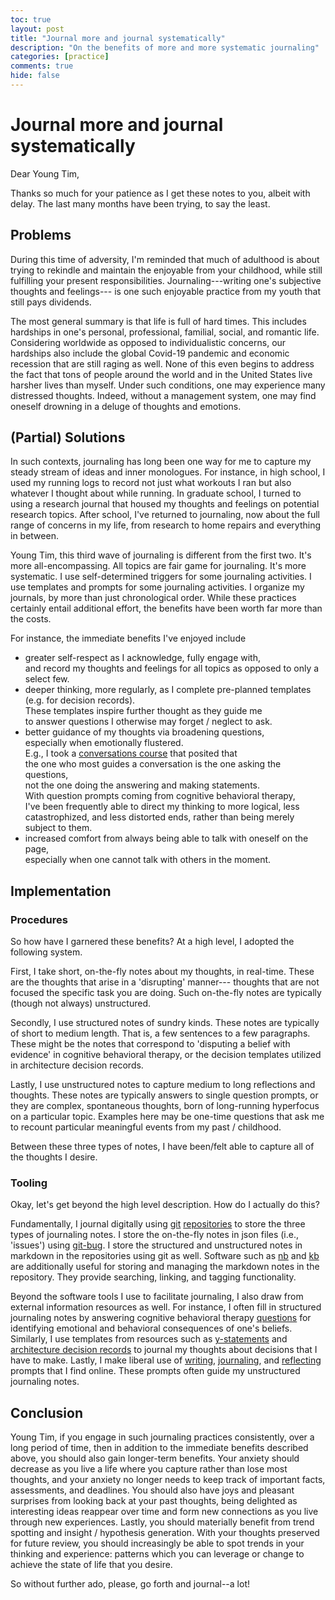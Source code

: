 ```yaml
---
toc: true
layout: post
title: "Journal more and journal systematically"
description: "On the benefits of more and more systematic journaling"
categories: [practice]
comments: true
hide: false
---
```



# Journal more and journal systematically

<!-- ## Outline

- problem:
  Life is full of hard times (in personal life, at wok, with family, etc.),
  a global pandemic is raging,
  and I have a rough childhood that needs addressing.
  Under such conditions I have many thoughts,
  and a systematic journaling habit is needed,
  and I need to make daily use of it to crystallize and capture my thoughts for
  refinement and addressing.
- context:
  longtime journaling since high school.
  running log + record of thoughts while running.
  transitioned into simply journaling about particular important topic matters:
  research, exercise,
- beneficial change: (strategy) adopting a colorful journaling system
- immediate benefits
- implementation:
  - on-the-fly thoughts in real-time
  - structured notes (short to medium) of sundry kinds
  - unstructured / non-standardly-structured (medium to long)
    reflections & thoughts
- tactics:
  - git (version control) + tooling (journaling niceties):
    - git-bug
    - nb
    - kb
  - sources of structure:
    - emotion prompts
      (to be filled in during the "C" of ABCDs of Cognitive Behavioral Therapy.)
      - https://www.therapistaid.com/therapy-worksheets/emotions/none
      - https://www.psychpoint.com/mental-health/worksheets/emotions-worksheets/
      - https://positivepsychology.com/emotion-wheel/
    - document [templates](https://timothyb0912.github.io/templates/)
    - writing/journaling/reflecting prompts
      - https://rendezvousmag.com/what-is-journaling/
      - https://lonerwolf.com/journaling/
      - https://www.verywellmind.com/the-benefits-of-journaling-for-stress-management-3144611
- long term benefits:
  - mental trend spotting -> insight / hypothesis generation
  - decreased anxiety in the present
    as thoughts are captured rather than lost
  - helpful reminders from past thoughts -->

Dear Young Tim,

Thanks so much for your patience as I get these notes to you,
albeit with delay.
The last many months have been trying, to say the least.

## Problems

During this time of adversity,
I'm reminded that much of adulthood is about trying to
rekindle and maintain the enjoyable from your childhood,
while still fulfilling your present responsibilities.
Journaling---writing one's subjective thoughts and feelings---
is one such enjoyable practice from my youth that still pays dividends.

The most general summary is that life is full of hard times.
This includes hardships in one's
personal, professional, familial, social, and romantic life.
Considering worldwide as opposed to individualistic concerns,
our hardships also include the global Covid-19 pandemic and
economic recession that are still raging as well.
None of this even begins to address the fact that
tons of people around the world and in the United States
live harsher lives than myself.
Under such conditions, one may experience many distressed thoughts.
Indeed, without a management system, one may find oneself
drowning in a deluge of thoughts and emotions.


## (Partial) Solutions

In such contexts,
journaling has long been one way for me to capture my steady
stream of ideas and inner monologues.
For instance, in high school,
I used my running logs to record not just what workouts I ran
but also whatever I thought about while running.
In graduate school, I turned to using a research journal that
housed my thoughts and feelings on potential research topics.
After school, I've returned to journaling,
now about the full range of concerns in my life,
from research to home repairs and everything in between.

Young Tim,
this third wave of journaling is different from the first two.
It's more all-encompassing.
All topics are fair game for journaling.
It's more systematic.
I use self-determined triggers for some journaling activities.
I use templates and prompts for some journaling activities.
I organize my journals, by more than just chronological order.
While these practices certainly entail additional effort,
the benefits have been worth far more than the costs.

For instance, the immediate benefits I've enjoyed include
- greater self-respect as I acknowledge, fully engage with,  
  and record my thoughts and feelings for all topics
  as opposed to only a select few.
- deeper thinking, more regularly, as I complete
  pre-planned templates  
  (e.g. for decision records).  
  These templates inspire further thought as they guide me  
  to answer questions I otherwise may forget / neglect to ask.
- better guidance of my thoughts via broadening questions,  
  especially when emotionally flustered.  
  E.g., I took a [conversations course](https://www.udemy.com/course/build-better-relationships/) that posited that  
  the one who most guides a conversation is
  the one asking the questions,  
  not the one doing the answering and making statements.  
  With question prompts coming from
  cognitive behavioral therapy,  
  I've been frequently able to direct my thinking
  to more logical, less catastrophized, and less distorted ends,
  rather than being merely subject to them.
- increased comfort from always being able to talk with oneself
  on the page,  
  especially when one cannot talk with others in the moment.


## Implementation

### Procedures

So how have I garnered these benefits?
At a high level, I adopted the following system.

First, I take short, on-the-fly notes about my thoughts,
in real-time.
These are the thoughts that arise in a 'disrupting' manner---
thoughts that are not focused the specific task you are doing.
Such on-the-fly notes are typically (though not always)
unstructured.

Secondly, I use structured notes of sundry kinds.
These notes are typically of short to medium length.
That is, a few sentences to a few paragraphs.
These might be the notes that correspond to
'disputing a belief with evidence'
in cognitive behavioral therapy,
or the decision templates utilized in
architecture decision records.

Lastly, I use unstructured notes
to capture medium to long reflections and thoughts.
These notes are typically answers to single question prompts,
or they are complex, spontaneous thoughts,
born of long-running hyperfocus on a particular topic.
Examples here may be one-time questions that ask me to
recount particular meaningful events from my past / childhood.

Between these three types of notes,
I have been/felt able to capture all of the thoughts I desire.


### Tooling

Okay, let's get beyond the high level description.
How do I actually do this?

Fundamentally, I journal digitally using [git](https://webtuu.com/blog/04/a-laymans-introduction-to-git) [repositories](https://rogerdudler.github.io/git-guide/) to
store the three types of journaling notes.
I store the on-the-fly notes in json files (i.e., 'issues')
using [git-bug](https://github.com/MichaelMure/git-bug).
I store the structured and unstructured notes in markdown in
the repositories using git as well.
Software such as [nb](https://xwmx.github.io/nb/) and
[kb](https://github.com/gnebbia/kb) are additionally useful
for storing and managing the markdown notes in the repository.
They provide searching, linking, and tagging functionality.

Beyond the software tools I use to facilitate journaling,
I also draw from external information resources as well.
For instance,
I often fill in structured journaling notes by answering
cognitive behavioral therapy [questions](https://positivepsychology.com/albert-ellis-abc-model-rebt-cbt/)
for identifying
emotional and behavioral consequences of one's beliefs.
Similarly, I use templates from resources such as [y-statements](https://www.infoq.com/articles/sustainable-architectural-design-decisions/)
and [architecture decision records](https://adr.github.io/) to journal my thoughts
about decisions that I have to make.
Lastly, I make liberal use of [writing](https://www.dreamerswriting.com/healing-writing-prompts/), [journaling](https://rendezvousmag.com/what-is-journaling/), and
[reflecting](https://spirithandbook.com/shadow-work-35-journal-prompts-for-deep-healing/) prompts that I find online.
These prompts often guide my unstructured journaling notes.


## Conclusion

Young Tim,
if you engage in such journaling practices consistently,
over a long period of time,
then in addition to the immediate benefits described above,
you should also gain longer-term benefits.
Your anxiety should decrease as you live a life where
you capture rather than lose most thoughts, and
your anxiety no longer needs to keep track of important facts,
assessments, and deadlines.
You should also have joys and pleasant surprises
from looking back at your past thoughts,
being delighted as interesting ideas reappear over time
and form new connections as you live through new experiences.
Lastly, you should materially benefit from trend spotting
and insight / hypothesis generation.
With your thoughts preserved for future review,
you should increasingly be able to spot trends in your
thinking and experience:
patterns which you can leverage or change
to achieve the state of life that you desire.

So without further ado, please, go forth and journal--a lot!
